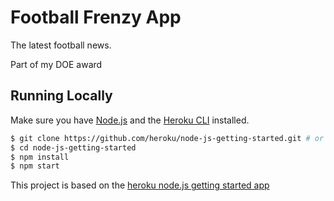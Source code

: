 # Football Frenzy App
The latest football news.

Part of my DOE award

## Running Locally

Make sure you have [Node.js](http://nodejs.org/) and the [Heroku CLI](https://cli.heroku.com/) installed.

```sh
$ git clone https://github.com/heroku/node-js-getting-started.git # or clone your own fork
$ cd node-js-getting-started
$ npm install
$ npm start
```

This project is based on the [heroku node.js getting started app](https://github.com/heroku/node-js-getting-started)
